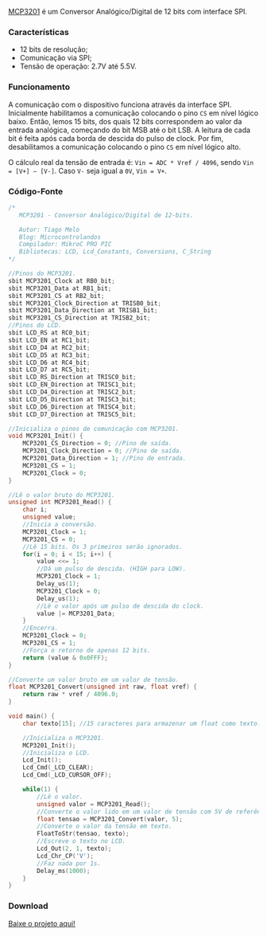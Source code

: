 [MCP3201](http://ww1.microchip.com/downloads/en/DeviceDoc/21290D.pdf) é um Conversor Analógico/Digital de 12 bits com interface SPI.

### Características

* 12 bits de resolução;
* Comunicação via SPI;
* Tensão de operação: 2.7V até 5.5V.

### Funcionamento

A comunicação com o dispositivo funciona através da interface SPI. Inicialmente habilitamos a comunicação colocando o pino `CS` em nível lógico baixo. Então, lemos 15 bits, dos quais 12 bits correspondem ao valor da entrada analógica, começando do bit MSB até o bit LSB. A leitura de cada bit é feita após cada borda de descida do pulso de clock. Por fim, desabilitamos a comunicação colocando o pino `CS` em nível lógico alto.

O cálculo real da tensão de entrada é: `Vin = ADC * Vref / 4096`, sendo `Vin = [V+] – [V-]`. Caso `V-` seja igual a `0V`, `Vin = V+`.

### Código-Fonte

```c
/*
   MCP3201 - Conversor Analógico/Digital de 12-bits.

   Autor: Tiago Melo
   Blog: Microcontrolandos
   Compilador: MikroC PRO PIC
   Bibliotecas: LCD, Lcd_Constants, Conversions, C_String
*/

//Pinos do MCP3201.
sbit MCP3201_Clock at RB0_bit;
sbit MCP3201_Data at RB1_bit;
sbit MCP3201_CS at RB2_bit;
sbit MCP3201_Clock_Direction at TRISB0_bit;
sbit MCP3201_Data_Direction at TRISB1_bit;
sbit MCP3201_CS_Direction at TRISB2_bit;
//Pinos do LCD.
sbit LCD_RS at RC0_bit;
sbit LCD_EN at RC1_bit;
sbit LCD_D4 at RC2_bit;
sbit LCD_D5 at RC3_bit;
sbit LCD_D6 at RC4_bit;
sbit LCD_D7 at RC5_bit;
sbit LCD_RS_Direction at TRISC0_bit;
sbit LCD_EN_Direction at TRISC1_bit;
sbit LCD_D4_Direction at TRISC2_bit;
sbit LCD_D5_Direction at TRISC3_bit;
sbit LCD_D6_Direction at TRISC4_bit;
sbit LCD_D7_Direction at TRISC5_bit;

//Inicializa o pinos de comunicação com MCP3201.
void MCP3201_Init() {
    MCP3201_CS_Direction = 0; //Pino de saída.
    MCP3201_Clock_Direction = 0; //Pino de saída.
    MCP3201_Data_Direction = 1; //Pino de entrada.
    MCP3201_CS = 1;
    MCP3201_Clock = 0;
}

//Lê o valor bruto do MCP3201.
unsigned int MCP3201_Read() {
    char i;
    unsigned value;
    //Inicia a conversão.
    MCP3201_Clock = 1;
    MCP3201_CS = 0;
    //Lê 15 bits. Os 3 primeiros serão ignorados.
    for(i = 0; i < 15; i++) {
        value <<= 1;
        //Dá um pulso de descida. (HIGH para LOW).
        MCP3201_Clock = 1;
        Delay_us(1);
        MCP3201_Clock = 0;
        Delay_us(1);
        //Lê o valor após um pulso de descida do clock.
        value |= MCP3201_Data;
    }
    //Encerra.
    MCP3201_Clock = 0;
    MCP3201_CS = 1;
    //Força o retorno de apenas 12 bits.
    return (value & 0x0FFF);
}

//Converte um valor bruto em um valor de tensão.
float MCP3201_Convert(unsigned int raw, float vref) {
    return raw * vref / 4096.0;
}

void main() {
    char texto[15]; //15 caracteres para armazenar um float como texto.

    //Inicializa o MCP3201.
    MCP3201_Init();
    //Inicializa o LCD.
    Lcd_Init();
    Lcd_Cmd(_LCD_CLEAR);
    Lcd_Cmd(_LCD_CURSOR_OFF);

    while(1) {
        //Lê o valor.
        unsigned valor = MCP3201_Read();
        //Converte o valor lido em um valor de tensão com 5V de referência.
        float tensao = MCP3201_Convert(valor, 5);
        //Converte o valor da tensão em texto.
        FloatToStr(tensao, texto);
        //Escreve o texto no LCD.
        Lcd_Out(2, 1, texto);
        Lcd_Chr_CP('V');
        //Faz nada por 1s.
        Delay_ms(1000);
    }
}
```

### Download

[Baixe o projeto aqui!](http://www.microcontrolandos.com.br/link/microcontrolandos-github)